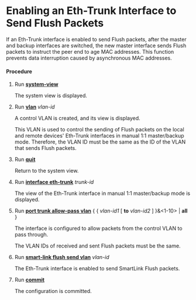 Enabling an Eth-Trunk Interface to Send Flush Packets
=====================================================

If an Eth-Trunk interface is enabled to send Flush packets, after the master and backup interfaces are switched, the new master interface sends Flush packets to instruct the peer end to age MAC addresses. This function prevents data interruption caused by asynchronous MAC addresses.

#### Procedure

1. Run [**system-view**](cmdqueryname=system-view)
   
   
   
   The system view is displayed.
2. Run [**vlan**](cmdqueryname=vlan) *vlan-id*
   
   
   
   A control VLAN is created, and its view is displayed.
   
   
   
   This VLAN is used to control the sending of Flush packets on the local and remote devices' Eth-Trunk interfaces in manual 1:1 master/backup mode. Therefore, the VLAN ID must be the same as the ID of the VLAN that sends Flush packets.
3. Run [**quit**](cmdqueryname=quit)
   
   
   
   Return to the system view.
4. Run [**interface eth-trunk**](cmdqueryname=interface+eth-trunk) *trunk-id*
   
   
   
   The view of the Eth-Trunk interface in manual 1:1 master/backup mode is displayed.
5. Run [**port trunk allow-pass vlan**](cmdqueryname=port+trunk+allow-pass+vlan) { { *vlan-id1* [ **to** *vlan-id2* ] }&<1-10> | **all** }
   
   
   
   The interface is configured to allow packets from the control VLAN to pass through.
   
   
   
   The VLAN IDs of received and sent Flush packets must be the same.
6. Run [**smart-link flush send vlan**](cmdqueryname=smart-link+flush+send+vlan) *vlan-id*
   
   
   
   The Eth-Trunk interface is enabled to send SmartLink Flush packets.
7. Run [**commit**](cmdqueryname=commit)
   
   
   
   The configuration is committed.